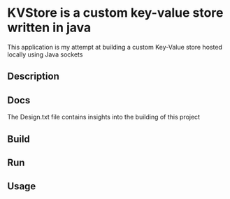 # KVStore is a custom key-value store written in java

This application is my attempt at building a custom Key-Value store hosted locally using Java sockets

## Description

## Docs

The Design.txt file contains insights into the building of this project

## Build

## Run

## Usage
